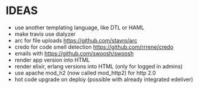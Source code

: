 # IDEAS

- use another templating language, like DTL or HAML
- make travis use dialyzer
- arc for file uploads https://github.com/stavro/arc
- credo for code smell detection https://github.com/rrrene/credo
- emails with https://github.com/swoosh/swoosh
- render app version into HTML
- render elixir, erlang versions into HTML (only for logged in admins)
- use apache mod_h2 (now called mod_http2) for http 2.0
- hot code upgrade on deploy (possible with already integrated edeliver)
